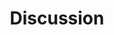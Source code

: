 ---
title: "Discussion"
teaching: 30
questions: 
objectives:
- Open discussion about using Containers in research
---